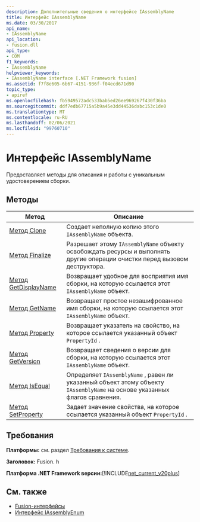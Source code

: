 ```yaml
---
description: Дополнительные сведения о интерфейсе IAssemblyName
title: Интерфейс IAssemblyName
ms.date: 03/30/2017
api_name:
- IAssemblyName
api_location:
- fusion.dll
api_type:
- COM
f1_keywords:
- IAssemblyName
helpviewer_keywords:
- IAssemblyName interface [.NET Framework fusion]
ms.assetid: f7f8e605-6b67-4151-936f-f04ecd671d90
topic_type:
- apiref
ms.openlocfilehash: fb5949572adc533bab5ed26ee969267f430f36ba
ms.sourcegitcommit: ddf7edb67715a5b9a45e3dd44536dabc153c1de0
ms.translationtype: MT
ms.contentlocale: ru-RU
ms.lasthandoff: 02/06/2021
ms.locfileid: "99760710"
---
```

# <a name="iassemblyname-interface"></a>Интерфейс IAssemblyName

Предоставляет методы для описания и работы с уникальным удостоверением сборки.  
  
## <a name="methods"></a>Методы  
  
|Метод|Описание|  
|------------|-----------------|  
|[Метод Clone](iassemblyname-clone-method.md)|Создает неполную копию этого `IAssemblyName` объекта.|  
|[Метод Finalize](iassemblyname-finalize-method.md)|Разрешает этому `IAssemblyName` объекту освобождать ресурсы и выполнять другие операции очистки перед вызовом деструктора.|  
|[Метод GetDisplayName](iassemblyname-getdisplayname-method.md)|Возвращает удобное для восприятия имя сборки, на которую ссылается этот `IAssemblyName` объект.|  
|[Метод GetName](iassemblyname-getname-method.md)|Возвращает простое незашифрованное имя сборки, на которую ссылается этот `IAssemblyName` объект.|  
|[Метод Property](iassemblyname-getproperty-method.md)|Возвращает указатель на свойство, на которое ссылается указанный объект `PropertyId` .|  
|[Метод GetVersion](iassemblyname-getversion-method.md)|Возвращает сведения о версии для сборки, на которую ссылается этот `IAssemblyName` объект.|  
|[Метод IsEqual](iassemblyname-isequal-method.md)|Определяет `IAssemblyName` , равен ли указанный объект этому объекту `IAssemblyName` на основе указанных флагов сравнения.|  
|[Метод SetProperty](iassemblyname-setproperty-method.md)|Задает значение свойства, на которое ссылается указанный объект `PropertyId` .|  
  
## <a name="requirements"></a>Требования  

 **Платформы:** см. раздел [Требования к системе](../../get-started/system-requirements.md).  
  
 **Заголовок:** Fusion. h  
  
 **Платформа .NET Framework версии:**[!INCLUDE[net_current_v20plus](../../../../includes/net-current-v20plus-md.md)]  
  
## <a name="see-also"></a>См. также

- [Fusion-интерфейсы](fusion-interfaces.md)
- [Интерфейс IAssemblyEnum](iassemblyenum-interface.md)
